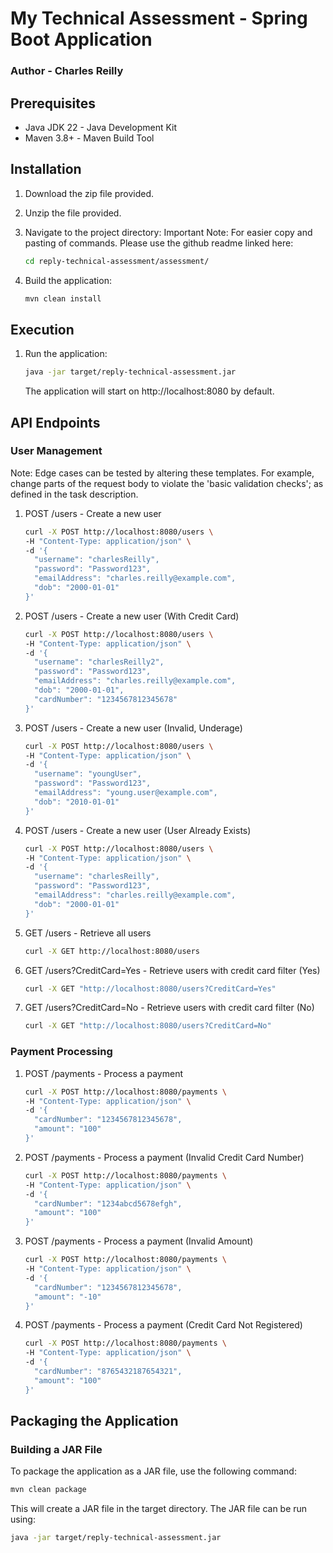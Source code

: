 
# My Technical Assessment - Spring Boot Application

### Author - Charles Reilly

## Prerequisites

- Java JDK 22 - Java Development Kit
- Maven 3.8+ - Maven Build Tool

## Installation

1. Download the zip file provided.
2. Unzip the file provided.
3. Navigate to the project directory:
Important Note: For easier copy and pasting of commands. Please use the github readme linked here: 



   ```bash
   cd reply-technical-assessment/assessment/
   ```
4. Build the application:

   ```bash
   mvn clean install
   ```

## Execution

1. Run the application:

   ```bash
   java -jar target/reply-technical-assessment.jar
   ```
   The application will start on http://localhost:8080 by default.

## API Endpoints

### User Management

Note: Edge cases can be tested by altering these templates. For example, change parts of the request body to violate the 'basic validation checks'; as defined in the task description.

1. POST /users - Create a new user

   ```bash
   curl -X POST http://localhost:8080/users \
   -H "Content-Type: application/json" \
   -d '{
     "username": "charlesReilly",
     "password": "Password123",
     "emailAddress": "charles.reilly@example.com",
     "dob": "2000-01-01"
   }'
   ```

1. POST /users - Create a new user (With Credit Card)

   ```bash
   curl -X POST http://localhost:8080/users \
   -H "Content-Type: application/json" \
   -d '{
     "username": "charlesReilly2",
     "password": "Password123",
     "emailAddress": "charles.reilly@example.com",
     "dob": "2000-01-01",
     "cardNumber": "1234567812345678"
   }'
   ```

2. POST /users - Create a new user (Invalid, Underage)

   ```bash
   curl -X POST http://localhost:8080/users \
   -H "Content-Type: application/json" \
   -d '{
     "username": "youngUser",
     "password": "Password123",
     "emailAddress": "young.user@example.com",
     "dob": "2010-01-01"
   }'
   ```

3. POST /users - Create a new user (User Already Exists)

   ```bash
   curl -X POST http://localhost:8080/users \
   -H "Content-Type: application/json" \
   -d '{
     "username": "charlesReilly",
     "password": "Password123",
     "emailAddress": "charles.reilly@example.com",
     "dob": "2000-01-01"
   }'
   ```

4. GET /users - Retrieve all users

   ```bash
   curl -X GET http://localhost:8080/users
   ```

5. GET /users?CreditCard=Yes - Retrieve users with credit card filter (Yes)

   ```bash
   curl -X GET "http://localhost:8080/users?CreditCard=Yes"
   ```
6. GET /users?CreditCard=No - Retrieve users with credit card filter (No)

   ```bash
   curl -X GET "http://localhost:8080/users?CreditCard=No"
   ```
### Payment Processing

1. POST /payments - Process a payment

   ```bash
   curl -X POST http://localhost:8080/payments \
   -H "Content-Type: application/json" \
   -d '{
     "cardNumber": "1234567812345678",
     "amount": "100"
   }'
   ```

2. POST /payments - Process a payment (Invalid Credit Card Number)

   ```bash
   curl -X POST http://localhost:8080/payments \
   -H "Content-Type: application/json" \
   -d '{
     "cardNumber": "1234abcd5678efgh",
     "amount": "100"
   }'
   ```

3. POST /payments - Process a payment (Invalid Amount)

   ```bash
   curl -X POST http://localhost:8080/payments \
   -H "Content-Type: application/json" \
   -d '{
     "cardNumber": "1234567812345678",
     "amount": "-10"
   }'
   ```

4. POST /payments - Process a payment (Credit Card Not Registered)

   ```bash
   curl -X POST http://localhost:8080/payments \
   -H "Content-Type: application/json" \
   -d '{
     "cardNumber": "8765432187654321",
     "amount": "100"
   }'
   ```

## Packaging the Application

### Building a JAR File

To package the application as a JAR file, use the following command:

   ```bash
   mvn clean package
   ```
This will create a JAR file in the target directory. The JAR file can be run using:

   ```bash
   java -jar target/reply-technical-assessment.jar
   ```
